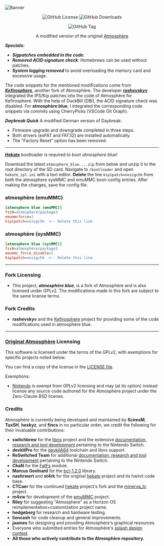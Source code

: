 ![Banner](https://github.com/glitched-nx/atmosphere_blue/blob/50e60e6309ba672adac98b32f0409f8c5a12248c/img/banner_readme.png?raw=true)

<p align="center">
  <img src="https://img.shields.io/github/license/Atmosphere-NX/Atmosphere?style=plastc&labelColor=%23abc4ff&color=%230d3ce6" alt="GitHub License">
  <img src="https://img.shields.io/github/downloads/glitched-nx/atmosphere_blue/total?plastc&label=Downloads&labelColor=%23abc4ff&color=%230d3ce6" alt="GitHub Downloads">
</p>
<p align="center">
  <img alt="GitHub Tag" src="https://img.shields.io/github/v/tag/glitched-nx/atmosphere_blue?plastic&logoSize=auto&label=atmosph%C3%A8re%20blue&labelColor=%23abc4ff&color=%230d3ce6">
</p>

<p align="center">A modified version of the original <a href="https://github.com/Atmosphere-NX/Atmosphere">Atmosphère</a></p>

***Specials:***
- ***Sigpatches embedded in the code***:
- ***Removed ACID signature check***: Homebrews can be used without patches.
- ***System logging removed*** to avoid overloading the memory card and excessive usage.

The code snippets for the mentioned modifications come from [***Kefirosphere***](https://github.com/rashevskyv/Kefirosphere), another fork of Atmosphère. The developer [***rashevskyv***](https://github.com/rashevskyv) integrated the IPS/Kip patches into the code of Atmosphère for Kefirosphere. With the help of DuckBill (DBI), the ACID signature check was disabled. For **atmosphère blue**, I integrated the corresponding code snippets via commits using CherryPicks (VSCode Git Graph).

***Daybreak Quick*** A modified German version of Daybreak:
  * Firmware upgrade and downgrade completed in three steps.
  * Both drivers (exFAT and FAT32) are installed automatically.
  * The "Factory Reset" option has been removed.

---

[**Hekate**](https://github.com/CTCaer/hekate/releases/latest) bootloader is required to boot *atmosphere blue*!

Download the latest `atmosphere_blue....zip` from below and unzip it to the root directory of the SD card. Navigate to `/bootloader` and open `hekate_ipl.ini` with a text editor. **Delete** the line `kip1patch=nosigchk` from both the atmosphere sysMMC and emuMMC boot-config entries. After making the changes, save the config file.

### atmosphère (emuMMC)

```ini
[atmosphere blue (emuMMC)]
fss0=atmosphere/package3
emummcforce=1
kip1patch=nosigchk  <-- Delete this line
```

### atmosphère (sysMMC)

```ini
[atmosphere blue (sysMMC)]
fss0=atmosphere/package3
emummc_force_disable=1
kip1patch=nosigchk  <-- Delete this line
```


---

### Fork Licensing

* This project, ***atmosphère blue***, is a fork of Atmosphère and is also licensed under GPLv2. The modifications made in this fork are subject to the same license terms.

### Fork Credits

* **rashevskyv** and the [Kefirosphere](https://github.com/rashevskyv/Kefirosphere) project for providing some of the code modifications used in atmosphère blue.

---

### [Original Atmosphère](https://github.com/Atmosphere-NX/Atmosphere) Licensing

This software is licensed under the terms of the GPLv2, with exemptions for specific projects noted below.

You can find a copy of the license in the [LICENSE file](LICENSE).

Exemptions:

* [Nintendo](https://github.com/Nintendo) is exempt from GPLv2 licensing and may (at its option) instead license any source code authored for the Atmosphère project under the Zero-Clause BSD license.

### Credits

Atmosphère is currently being developed and maintained by **SciresM**, **TuxSH**, **hexkyz**, and **fincs** in no particular order, we credit the following for their invaluable contributions:

* **switchbrew** for the [libnx](https://github.com/switchbrew/libnx) project and the extensive [documentation, research and tool development](http://switchbrew.org) pertaining to the Nintendo Switch.
* **devkitPro** for the [devkitA64](https://devkitpro.org/) toolchain and libnx support.
* **ReSwitched Team** for additional [documentation, research and tool development](https://reswitched.github.io/) pertaining to the Nintendo Switch.
* **ChaN** for the [FatFs](http://elm-chan.org/fsw/ff/00index_e.html) module.
* **Marcus Geelnard** for the [bcl-1.2.0](https://sourceforge.net/projects/bcl/files/bcl/bcl-1.2.0) library.
* **naehrwert** and **st4rk** for the original [hekate](https://github.com/nwert/hekate) project and its hwinit code base.
* **CTCaer** for the continued [hekate](https://github.com/CTCaer/hekate) project's fork and the [minerva_tc](https://github.com/CTCaer/minerva_tc) project.
* **m4xw** for development of the [emuMMC](https://github.com/m4xw/emummc) project.
* **Riley** for suggesting "Atmosphere" as a Horizon OS reimplementation+customization project name.
* **hedgeberg** for research and hardware testing.
* **lioncash** for code cleanup and general improvements.
* **jaames** for designing and providing Atmosphère's graphical resources.
* Everyone who submitted entries for Atmosphère's [splash design contest](https://github.com/Atmosphere-NX/Atmosphere-splashes).
* **All those who actively contribute to the Atmosphère repository.**

